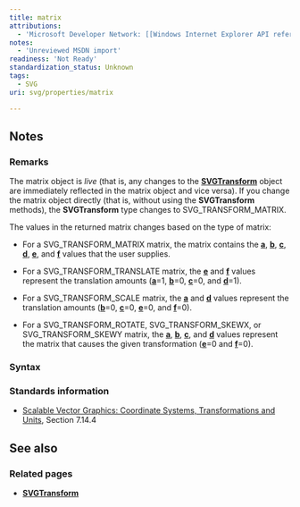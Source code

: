 ```yaml
---
title: matrix
attributions:
  - 'Microsoft Developer Network: [[Windows Internet Explorer API reference](http://msdn.microsoft.com/en-us/library/ie/hh828809%28v=vs.85%29.aspx) Article]'
notes:
  - 'Unreviewed MSDN import'
readiness: 'Not Ready'
standardization_status: Unknown
tags:
  - SVG
uri: svg/properties/matrix

---
```

## Notes

### Remarks

The matrix object is *live* (that is, any changes to the [**SVGTransform**](/svg/objects/SVGTransform) object are immediately reflected in the matrix object and vice versa). If you change the matrix object directly (that is, without using the **SVGTransform** methods), the **SVGTransform** type changes to SVG\_TRANSFORM\_MATRIX.

The values in the returned matrix changes based on the type of matrix:

-   For a SVG\_TRANSFORM\_MATRIX matrix, the matrix contains the [**a**](/svg/properties/a), [**b**](/svg/properties/b), [**c**](/svg/properties/c), [**d**](/svg/properties/d), [**e**](/svg/properties/e), and [**f**](/svg/properties/f) values that the user supplies.

-   For a SVG\_TRANSFORM\_TRANSLATE matrix, the [**e**](/svg/properties/e) and [**f**](/svg/properties/f) values represent the translation amounts ([**a**](/svg/properties/a)=1, [**b**](/svg/properties/b)=0, [**c**](/svg/properties/c)=0, and [**d**](/svg/properties/d)=1).

-   For a SVG\_TRANSFORM\_SCALE matrix, the [**a**](/svg/properties/a) and [**d**](/svg/properties/d) values represent the translation amounts ([**b**](/svg/properties/b)=0, [**c**](/svg/properties/c)=0, [**e**](/svg/properties/e)=0, and [**f**](/svg/properties/f)=0).

-   For a SVG\_TRANSFORM\_ROTATE, SVG\_TRANSFORM\_SKEWX, or SVG\_TRANSFORM\_SKEWY matrix, the [**a**](/svg/properties/a), [**b**](/svg/properties/b), [**c**](/svg/properties/c), and [**d**](/svg/properties/d) values represent the matrix that causes the given transformation ([**e**](/svg/properties/e)=0 and [**f**](/svg/properties/f)=0).

### Syntax

### Standards information

-   [Scalable Vector Graphics: Coordinate Systems, Transformations and Units](http://go.microsoft.com/fwlink/p/?linkid=204735), Section 7.14.4

## See also

### Related pages

-   [**SVGTransform**](/svg/objects/SVGTransform)
